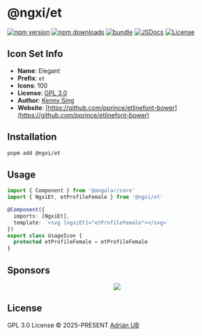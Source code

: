 # @ngxi/et

[![npm version][npm-version-src]][npm-version-href]
[![npm downloads][npm-downloads-src]][npm-downloads-href]
[![bundle][bundle-src]][bundle-href]
[![JSDocs][jsdocs-src]][jsdocs-href]
[![License][license-src]][license-href]

## Icon Set Info

- **Name**: Elegant
- **Prefix**: `et`
- **Icons**: 100
- **License**: [GPL 3.0](https://www.gnu.org/licenses/gpl.html)
- **Author**: [Kenny Sing](https://github.com/pprince/etlinefont-bower)
- **Website**: [https://github.com/pprince/etlinefont-bower](https://github.com/pprince/etlinefont-bower)

## Installation

```sh
pnpm add @ngxi/et
```

## Usage

```ts
import { Component } from '@angular/core'
import { NgxiEt, etProfileFemale } from '@ngxi/et'

@Component({
  imports: [NgxiEt],
  template: `<svg [ngxiEt]="etProfileFemale"></svg>`
})
export class UsageIcon {
  protected etProfileFemale = etProfileFemale
}
```

## Sponsors

<p align="center">
  <a href="https://cdn.jsdelivr.net/gh/adrian-ub/static/sponsors.svg">
    <img src='https://cdn.jsdelivr.net/gh/adrian-ub/static/sponsors.svg'/>
  </a>
</p>

## License

GPL 3.0 License © 2025-PRESENT [Adrián UB](https://github.com/adrian-ub)

<!-- Badges -->

[npm-version-src]: https://img.shields.io/npm/v/@ngxi/et?style=flat&colorA=080f12&colorB=1fa669
[npm-version-href]: https://npmjs.com/package/@ngxi/et
[npm-downloads-src]: https://img.shields.io/npm/dm/@ngxi/et?style=flat&colorA=080f12&colorB=1fa669
[npm-downloads-href]: https://npmjs.com/package/@ngxi/et
[bundle-src]: https://img.shields.io/bundlephobia/minzip/@ngxi/et?style=flat&colorA=080f12&colorB=1fa669&label=minzip
[bundle-href]: https://bundlephobia.com/result?p=@ngxi/et
[license-src]: https://img.shields.io/npm/l/@ngxi/et?style=flat&colorA=080f12&colorB=1fa669
[license-href]: https://github.com/adrian-ub/ngxi/blob/main/LICENSE
[jsdocs-src]: https://img.shields.io/badge/jsdocs-reference-080f12?style=flat&colorA=080f12&colorB=1fa669
[jsdocs-href]: https://www.jsdocs.io/package/@ngxi/et
